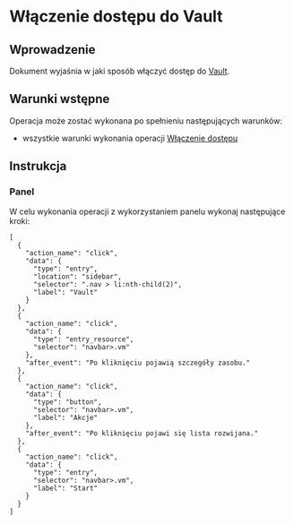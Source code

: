# Włączenie dostępu do Vault

## Wprowadzenie

Dokument wyjaśnia w jaki sposób włączyć dostęp do [Vault](/resource/storage/vault.md).

## Warunki wstępne

Operacja może zostać wykonana po spełnieniu następujących warunków:

* wszystkie warunki wykonania operacji [Włączenie dostępu](/resource/storage/vault.md#wlaczenie-dostępu)

## Instrukcja

### Panel

W celu wykonania operacji z wykorzystaniem panelu wykonaj następujące kroki:

```guide
[
  {
    "action_name": "click",
    "data": {
      "type": "entry",
      "location": "sidebar",
      "selector": ".nav > li:nth-child(2)",
      "label": "Vault"
    }
  },
  {
    "action_name": "click",
    "data": {
      "type": "entry_resource",
      "selector": "navbar>.vm"
    },
    "after_event": "Po kliknięciu pojawią szczegóły zasobu."
  },
  {
    "action_name": "click",
    "data": {
      "type": "button",
      "selector": "navbar>.vm",
      "label": "Akcje"
    },
    "after_event": "Po kliknięciu pojawi się lista rozwijana."
  },
  {
    "action_name": "click",
    "data": {
      "type": "entry",
      "selector": "navbar>.vm",
      "label": "Start"
    }
  }
]
```